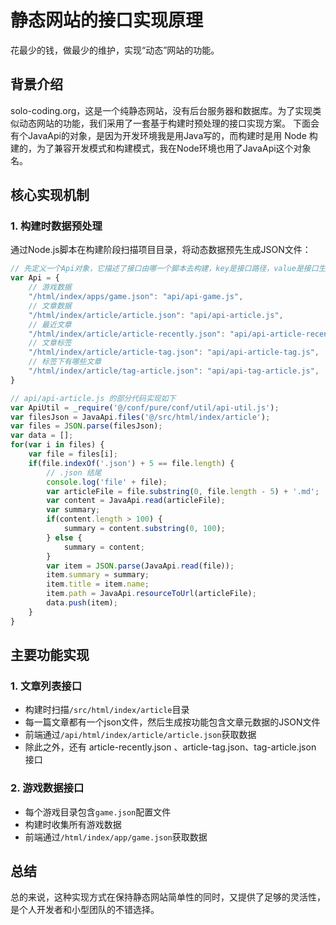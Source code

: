 # 静态网站的接口实现原理

花最少的钱，做最少的维护，实现“动态”网站的功能。

## 背景介绍

solo-coding.org，这是一个纯静态网站，没有后台服务器和数据库。为了实现类似动态网站的功能，我们采用了一套基于构建时预处理的接口实现方案。
下面会有个JavaApi的对象，是因为开发环境我是用Java写的，而构建时是用 Node 构建的，为了兼容开发模式和构建模式，我在Node环境也用了JavaApi这个对象名。

## 核心实现机制

### 1. 构建时数据预处理
通过Node.js脚本在构建阶段扫描项目目录，将动态数据预先生成JSON文件：

```javascript
// 先定义一个Api对象，它描述了接口由哪一个脚本去构建，key是接口路径，value是接口生成脚本
var Api = {
    // 游戏数据
    "/html/index/apps/game.json": "api/api-game.js",
    // 文章数据
    "/html/index/article/article.json": "api/api-article.js",
    // 最近文章
    "/html/index/article/article-recently.json": "api/api-article-recently.js",
    // 文章标签
    "/html/index/article/article-tag.json": "api/api-article-tag.js",
    // 标签下有哪些文章
    "/html/index/article/tag-article.json": "api/api-tag-article.js",
}

// api/api-article.js 的部分代码实现如下
var ApiUtil = _require('@/conf/pure/conf/util/api-util.js');
var filesJson = JavaApi.files('@/src/html/index/article');
var files = JSON.parse(filesJson);
var data = [];
for(var i in files) {
    var file = files[i];
    if(file.indexOf('.json') + 5 == file.length) {
        // .json 结尾
        console.log('file' + file);
        var articleFile = file.substring(0, file.length - 5) + '.md';
        var content = JavaApi.read(articleFile);
        var summary;
        if(content.length > 100) {
            summary = content.substring(0, 100);
        } else {
            summary = content;
        }
        var item = JSON.parse(JavaApi.read(file));
        item.summary = summary;
        item.title = item.name;
        item.path = JavaApi.resourceToUrl(articleFile);
        data.push(item);
    }
}
```

## 主要功能实现

### 1. 文章列表接口
- 构建时扫描`/src/html/index/article`目录
- 每一篇文章都有一个json文件，然后生成按功能包含文章元数据的JSON文件
- 前端通过`/api/html/index/article/article.json`获取数据
- 除此之外，还有 article-recently.json 、article-tag.json、tag-article.json 接口

### 2. 游戏数据接口
- 每个游戏目录包含`game.json`配置文件
- 构建时收集所有游戏数据
- 前端通过`/html/index/app/game.json`获取数据

## 总结
总的来说，这种实现方式在保持静态网站简单性的同时，又提供了足够的灵活性，是个人开发者和小型团队的不错选择。